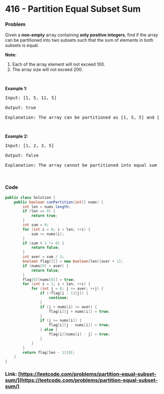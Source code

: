 # 416 - Partition Equal Subset Sum

### Problem
<p>Given a <b>non-empty</b> array containing <b>only positive integers</b>, find if the array can be partitioned into two subsets such that the sum of elements in both subsets is equal.</p>

<p><b>Note:</b></p>

<ol>
	<li>Each of the array element will not exceed 100.</li>
	<li>The array size will not exceed 200.</li>
</ol>

<p>&nbsp;</p>

<p><b>Example 1:</b></p>

<pre>
Input: [1, 5, 11, 5]

Output: true

Explanation: The array can be partitioned as [1, 5, 5] and [11].
</pre>

<p>&nbsp;</p>

<p><b>Example 2:</b></p>

<pre>
Input: [1, 2, 3, 5]

Output: false

Explanation: The array cannot be partitioned into equal sum subsets.
</pre>

<p>&nbsp;</p>


### Code
```java
public class Solution {
    public boolean canPartition(int[] nums) {
        int len = nums.length;
        if (len == 0) {
            return true;
        }
        int sum = 0;
        for (int i = 0; i < len; ++i) {
            sum += nums[i];
        }
        if (sum % 2 != 0) {
            return false;
        }
        int aver = sum / 2;
        boolean flag[][] = new boolean[len][aver + 1];
        if (nums[0] > aver) {
            return false;
        }
        flag[0][nums[0]] = true;
        for (int i = 1; i < len; ++i) {
            for (int j = 0; j <= aver; ++j) {
                if (!flag[i - 1][j]) {
                    continue;
                }
                if (j + nums[i] <= aver) {
                    flag[i][j + nums[i]] = true;
                }
                if (j >= nums[i]) {
                    flag[i][j - nums[i]] = true;
                } else {
                    flag[i][nums[i] - j] = true;
                }
            }
        }
        return flag[len - 1][0];
    }
}
```
### Link: [https://leetcode.com/problems/partition-equal-subset-sum/](https://leetcode.com/problems/partition-equal-subset-sum/)

